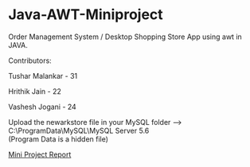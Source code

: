 # Java-AWT-Miniproject
Order Management System / Desktop Shopping Store App using awt in JAVA.

Contributors:

Tushar Malankar - 31

Hrithik Jain - 22

Vashesh Jogani - 24

Upload the newarkstore file in your MySQL folder --> C:\ProgramData\MySQL\MySQL Server 5.6\
(Program Data is a hidden file)

<a href="https://github.com/Vashesh08/Java-AWT-Miniproject/blob/main/Miniproject%20Report.pdf" target="_blank" rel="noopener noreferrer">Mini Project Report</a>
